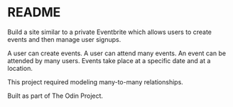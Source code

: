# README

Build a site similar to a private Eventbrite which allows users to create events and then manage user signups.

A user can create events. A user can attend many events. An event can be attended by many users. Events take place at a specific date and at a location. 

This project required modeling many-to-many relationships. 

Built as part of The Odin Project.
